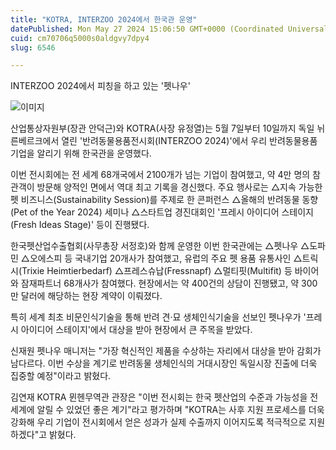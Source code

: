 ```yaml
---
title: "KOTRA, INTERZOO 2024에서 한국관 운영"
datePublished: Mon May 27 2024 15:06:50 GMT+0000 (Coordinated Universal Time)
cuid: cm70706q5000s0aldgvy7dpy4
slug: 6546

---
```



INTERZOO 2024에서 피칭을 하고 있는 '펫나우'

![이미지](https://cdn.hashnode.com/res/hashnode/image/upload/v1739260850618/c9e257e8-e239-456c-b3e3-6fed8691cf06.png)

산업통상자원부(장관 안덕근)와 KOTRA(사장 유정열)는 5월 7일부터 10일까지 독일 뉘른베르크에서 열린 '반려동물용품전시회(INTERZOO 2024)'에서 우리 반려동물용품 기업을 알리기 위해 한국관을 운영했다.

이번 전시회에는 전 세계 68개국에서 2100개가 넘는 기업이 참여했고, 약 4만 명의 참관객이 방문해 양적인 면에서 역대 최고 기록을 경신했다. 주요 행사로는 △지속 가능한 펫 비즈니스(Sustainability Session)를 주제로 한 콘퍼런스 △올해의 반려동물 동향(Pet of the Year 2024) 세미나 △스타트업 경진대회인 '프레시 아이디어 스테이지(Fresh Ideas Stage)' 등이 진행됐다.

한국펫산업수출협회(사무총장 서정호)와 함께 운영한 이번 한국관에는 △펫나우 △도파민 △오에스피 등 국내기업 20개사가 참여했고, 유럽의 주요 펫 용품 유통사인 △트릭시(Trixie Heimtierbedarf) △프레스슈납(Fressnapf) △멀티핏(Multifit) 등 바이어와 잠재파트너 68개사가 참여했다. 현장에서는 약 400건의 상담이 진행됐고, 약 300만 달러에 해당하는 현장 계약이 이뤄졌다.

특히 세계 최초 비문인식기술을 통해 반려 견·묘 생체인식기술을 선보인 펫나우가 '프레시 아이디어 스테이지'에서 대상을 받아 현장에서 큰 주목을 받았다.

신재원 펫나우 매니저는 "가장 혁신적인 제품을 수상하는 자리에서 대상을 받아 감회가 남다르다. 이번 수상을 계기로 반려동물 생체인식의 거대시장인 독일시장 진출에 더욱 집중할 예정"이라고 밝혔다.

김연재 KOTRA 뮌헨무역관 관장은 "이번 전시회는 한국 펫산업의 수준과 가능성을 전 세계에 알릴 수 있었던 좋은 계기"라고 평가하며 "KOTRA는 사후 지원 프로세스를 더욱 강화해 우리 기업이 전시회에서 얻은 성과가 실제 수출까지 이어지도록 적극적으로 지원하겠다"고 밝혔다.